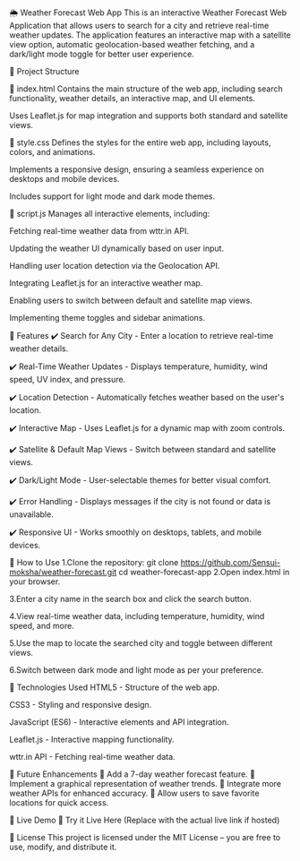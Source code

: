 🌦️ Weather Forecast Web App
This is an interactive Weather Forecast Web Application that allows users to search for a city and retrieve real-time weather updates. The application features an interactive map with a satellite view option, automatic geolocation-based weather fetching, and a dark/light mode toggle for better user experience.

📂 Project Structure

🔹 index.html
Contains the main structure of the web app, including search functionality, weather details, an interactive map, and UI elements.

Uses Leaflet.js for map integration and supports both standard and satellite views.

🔹 style.css
Defines the styles for the entire web app, including layouts, colors, and animations.

Implements a responsive design, ensuring a seamless experience on desktops and mobile devices.

Includes support for light mode and dark mode themes.

🔹 script.js
Manages all interactive elements, including:

Fetching real-time weather data from wttr.in API.

Updating the weather UI dynamically based on user input.

Handling user location detection via the Geolocation API.

Integrating Leaflet.js for an interactive weather map.

Enabling users to switch between default and satellite map views.

Implementing theme toggles and sidebar animations.

🚀 Features
✔️ Search for Any City - Enter a location to retrieve real-time weather details.

✔️ Real-Time Weather Updates - Displays temperature, humidity, wind speed, UV index, and pressure.

✔️ Location Detection - Automatically fetches weather based on the user's location.

✔️ Interactive Map - Uses Leaflet.js for a dynamic map with zoom controls.

✔️ Satellite & Default Map Views - Switch between standard and satellite views.

✔️ Dark/Light Mode - User-selectable themes for better visual comfort.

✔️ Error Handling - Displays messages if the city is not found or data is unavailable.

✔️ Responsive UI - Works smoothly on desktops, tablets, and mobile devices.


🎯 How to Use
1.Clone the repository: git clone https://github.com/Sensui-moksha/weather-forecast.git
                        cd weather-forecast-app
2.Open index.html in your browser.

3.Enter a city name in the search box and click the search button.

4.View real-time weather data, including temperature, humidity, wind speed, and more.

5.Use the map to locate the searched city and toggle between different views.

6.Switch between dark mode and light mode as per your preference.

🔧 Technologies Used
HTML5 - Structure of the web app.

CSS3 - Styling and responsive design.

JavaScript (ES6) - Interactive elements and API integration.

Leaflet.js - Interactive mapping functionality.

wttr.in API - Fetching real-time weather data.

📌 Future Enhancements
🔹 Add a 7-day weather forecast feature.
🔹 Implement a graphical representation of weather trends.
🔹 Integrate more weather APIs for enhanced accuracy.
🔹 Allow users to save favorite locations for quick access.

🎯 Live Demo
🚀 Try it Live Here (Replace with the actual live link if hosted)

📜 License
This project is licensed under the MIT License – you are free to use, modify, and distribute it.

